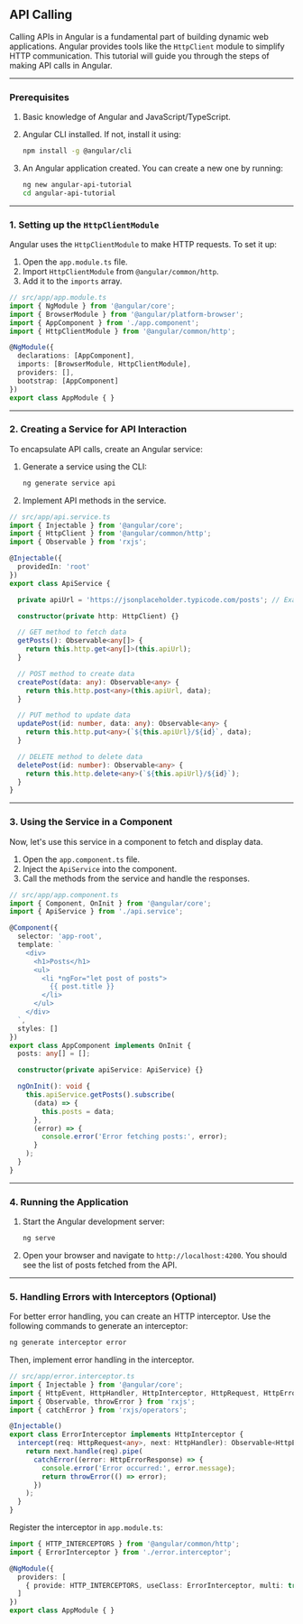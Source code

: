 ## API Calling

Calling APIs in Angular is a fundamental part of building dynamic web applications. Angular provides tools like the `HttpClient` module to simplify HTTP communication. This tutorial will guide you through the steps of making API calls in Angular.

---

### Prerequisites
1. Basic knowledge of Angular and JavaScript/TypeScript.
2. Angular CLI installed. If not, install it using:
   ```bash
   npm install -g @angular/cli
   ```

3. An Angular application created. You can create a new one by running:
   ```bash
   ng new angular-api-tutorial
   cd angular-api-tutorial
   ```

---

### 1. Setting up the `HttpClientModule`

Angular uses the `HttpClientModule` to make HTTP requests. To set it up:

1. Open the `app.module.ts` file.
2. Import `HttpClientModule` from `@angular/common/http`.
3. Add it to the `imports` array.

```typescript
// src/app/app.module.ts
import { NgModule } from '@angular/core';
import { BrowserModule } from '@angular/platform-browser';
import { AppComponent } from './app.component';
import { HttpClientModule } from '@angular/common/http';

@NgModule({
  declarations: [AppComponent],
  imports: [BrowserModule, HttpClientModule],
  providers: [],
  bootstrap: [AppComponent]
})
export class AppModule { }
```

---

### 2. Creating a Service for API Interaction

To encapsulate API calls, create an Angular service:

1. Generate a service using the CLI:
   ```bash
   ng generate service api
   ```

2. Implement API methods in the service.

```typescript
// src/app/api.service.ts
import { Injectable } from '@angular/core';
import { HttpClient } from '@angular/common/http';
import { Observable } from 'rxjs';

@Injectable({
  providedIn: 'root'
})
export class ApiService {

  private apiUrl = 'https://jsonplaceholder.typicode.com/posts'; // Example API URL

  constructor(private http: HttpClient) {}

  // GET method to fetch data
  getPosts(): Observable<any[]> {
    return this.http.get<any[]>(this.apiUrl);
  }

  // POST method to create data
  createPost(data: any): Observable<any> {
    return this.http.post<any>(this.apiUrl, data);
  }

  // PUT method to update data
  updatePost(id: number, data: any): Observable<any> {
    return this.http.put<any>(`${this.apiUrl}/${id}`, data);
  }

  // DELETE method to delete data
  deletePost(id: number): Observable<any> {
    return this.http.delete<any>(`${this.apiUrl}/${id}`);
  }
}
```

---

### 3. Using the Service in a Component

Now, let's use this service in a component to fetch and display data.

1. Open the `app.component.ts` file.
2. Inject the `ApiService` into the component.
3. Call the methods from the service and handle the responses.

```typescript
// src/app/app.component.ts
import { Component, OnInit } from '@angular/core';
import { ApiService } from './api.service';

@Component({
  selector: 'app-root',
  template: `
    <div>
      <h1>Posts</h1>
      <ul>
        <li *ngFor="let post of posts">
          {{ post.title }}
        </li>
      </ul>
    </div>
  `,
  styles: []
})
export class AppComponent implements OnInit {
  posts: any[] = [];

  constructor(private apiService: ApiService) {}

  ngOnInit(): void {
    this.apiService.getPosts().subscribe(
      (data) => {
        this.posts = data;
      },
      (error) => {
        console.error('Error fetching posts:', error);
      }
    );
  }
}
```

---

### 4. Running the Application

1. Start the Angular development server:
   ```bash
   ng serve
   ```

2. Open your browser and navigate to `http://localhost:4200`. You should see the list of posts fetched from the API.

---

### 5. Handling Errors with Interceptors (Optional)

For better error handling, you can create an HTTP interceptor. Use the following commands to generate an interceptor:
```bash
ng generate interceptor error
```

Then, implement error handling in the interceptor.

```typescript
// src/app/error.interceptor.ts
import { Injectable } from '@angular/core';
import { HttpEvent, HttpHandler, HttpInterceptor, HttpRequest, HttpErrorResponse } from '@angular/common/http';
import { Observable, throwError } from 'rxjs';
import { catchError } from 'rxjs/operators';

@Injectable()
export class ErrorInterceptor implements HttpInterceptor {
  intercept(req: HttpRequest<any>, next: HttpHandler): Observable<HttpEvent<any>> {
    return next.handle(req).pipe(
      catchError((error: HttpErrorResponse) => {
        console.error('Error occurred:', error.message);
        return throwError(() => error);
      })
    );
  }
}
```

Register the interceptor in `app.module.ts`:

```typescript
import { HTTP_INTERCEPTORS } from '@angular/common/http';
import { ErrorInterceptor } from './error.interceptor';

@NgModule({
  providers: [
    { provide: HTTP_INTERCEPTORS, useClass: ErrorInterceptor, multi: true }
  ]
})
export class AppModule { }
```
